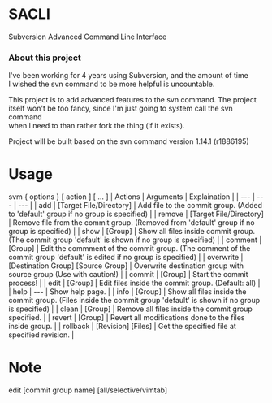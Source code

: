 # SACLI
Subversion Advanced Command Line Interface

### About this project
I've been working for 4 years using Subversion, and the amount of time  
I wished the svn command to be more helpful is uncountable.  
  
This project is to add advanced features to the svn command.
The project itself won't be too fancy, since I'm just going to system call the svn command  
when I need to than rather fork the thing (if it exists).  
  
Project will be built based on the svn command version 1.14.1 (r1886195)  
  
# Usage
svm { options } \[ action \] \[ ... \]
| Actions | Arguments | Explaination |
| --- | --- | --- |
| add | \[Target File/Directory\] | Add file to the commit group. (Added to 'default' group if no group is specified) |
| remove | \[Target File/Directory\] | Remove file from the commit group. (Removed from 'default' group if no group is specified) |
| show | \[Group\] | Show all files inside commit group. (The commit group 'default' is shown if no group is specified) |
| comment | \[Group\] | Edit the commment of the commit group. (The comment of the commit group 'default' is edited if no group is specified) |
| overwrite | \[Destination Group\] \[Source Group\] | Overwrite destination group with source group (Use with caution!) |
| commit | \[Group\] | Start the commit process! |
| edit | \[Group\] | Edit files inside the commit group. (Default: all) |
| help | --- | Show help page. |
| info | \[Group\] | Show all files inside the commit group. (Files inside the commit group 'default' is shown if no group is specified) |
| clean | \[Group\] | Remove all files inside the commit group specified. |
| revert | \[Group\] | Revert all modifications done to the files inside group. |
| rollback | \[Revision\] \[Files\] | Get the specified file at specified revision. |
  
# Note
edit [commit group name] [all/selective/vimtab]
